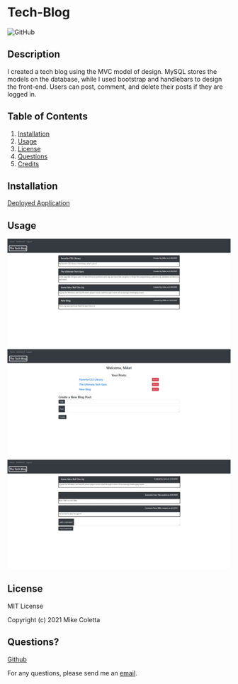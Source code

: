 # Tech-Blog

![GitHub](https://img.shields.io/github/license/MikeColetta/Tech-Blog)

## Description
    
I created a tech blog using the MVC model of design. MySQL stores the models on the database, while I used bootstrap and handlebars to design the front-end. Users can post, comment, and delete their posts if they are logged in.
    
## Table of Contents
1. [Installation](#installation)
2. [Usage](#usage)
3. [License](#license)
4. [Questions](#questions)
5. [Credits](#credits)
    
## Installation
    
[Deployed Application](https://rhubarb-cupcake-46842.herokuapp.com/)
    
## Usage

![Screenshot1](./images/Screenshot1.JPG)
![Screenshot2](./images/Screenshot2.JPG)
![Screenshot3](./images/Screenshot3.JPG)


## License
    
MIT License
    
Copyright (c) 2021 Mike Coletta
          
## Questions?
    
[Github](https://github.com/MikeColetta)
    
For any questions, please send me an [email](mailto:coletta.mike@gmail.com).